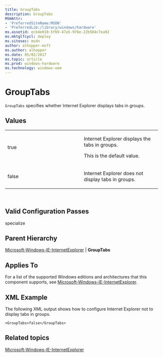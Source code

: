 ```yaml
---
title: GroupTabs
description: GroupTabs
MSHAttr:
- 'PreferredSiteName:MSDN'
- 'PreferredLib:/library/windows/hardware'
ms.assetid: ecb4e010-5f69-47a5-976e-22b584c7ea92
ms.mktglfcycl: deploy
ms.sitesec: msdn
author: alhopper-msft
ms.author: alhopper
ms.date: 05/02/2017
ms.topic: article
ms.prod: windows-hardware
ms.technology: windows-oem
---
```


# GroupTabs


`GroupTabs` specifies whether Internet Explorer displays tabs in groups.

## Values


<table>
<colgroup>
<col width="50%" />
<col width="50%" />
</colgroup>
<tbody>
<tr class="odd">
<td><p>true</p></td>
<td><p>Internet Explorer displays the tabs in groups.</p>
<p>This is the default value.</p></td>
</tr>
<tr class="even">
<td><p>false</p></td>
<td><p>Internet Explorer does not display tabs in groups.</p></td>
</tr>
</tbody>
</table>

 

## Valid Configuration Passes


specialize

## Parent Hierarchy


[Microsoft-Windows-IE-InternetExplorer](microsoft-windows-ie-internetexplorer.md) | **GroupTabs**

## Applies To


For a list of the supported Windows editions and architectures that this component supports, see [Microsoft-Windows-IE-InternetExplorer](microsoft-windows-ie-internetexplorer.md).

## XML Example


The following XML output shows how to configure Internet Explorer not to display tabs in groups.

```
<GroupTabs>false</GroupTabs>
```

## Related topics


[Microsoft-Windows-IE-InternetExplorer](microsoft-windows-ie-internetexplorer.md)

 

 







